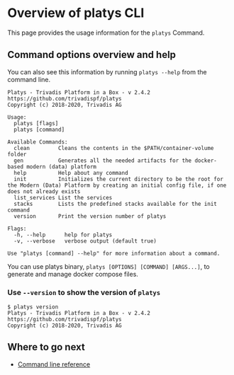 # Overview of platys CLI

This page provides the usage information for the `platys` Command.

## Command options overview and help

You can also see this information by running `platys --help` from the command line.

```
Platys - Trivadis Platform in a Box - v 2.4.2
https://github.com/trivadispf/platys
Copyright (c) 2018-2020, Trivadis AG

Usage:
  platys [flags]
  platys [command]

Available Commands:
  clean         Cleans the contents in the $PATH/container-volume folder
  gen           Generates all the needed artifacts for the docker-based modern (data) platform
  help          Help about any command
  init          Initializes the current directory to be the root for the Modern (Data) Platform by creating an initial config file, if one does not already exists
  list_services List the services
  stacks        Lists the predefined stacks available for the init command
  version       Print the version number of platys

Flags:
  -h, --help      help for platys
  -v, --verbose   verbose output (default true)

Use "platys [command] --help" for more information about a command.
```
   
You can use platys binary, `platys [OPTIONS] [COMMAND] [ARGS...]`, to generate and manage docker compose files. 

### Use `--version` to show the version of `platys`

```
$ platys version
Platys - Trivadis Platform in a Box - v 2.4.2
https://github.com/trivadispf/platys
Copyright (c) 2018-2020, Trivadis AG
```
   
## Where to go next

* [Command line reference](../documentation/command-line-ref.md)
